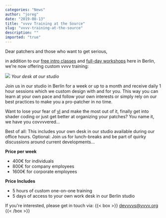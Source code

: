 ```yaml
---
categories: "News"
author: "joreg"
date: "2019-08-13"
title: "vvvv Training at the Source"
slug: "vvvv-training-at-the-source"
description: ""
imported: "true"
---
```



Dear patchers and those who want to get serious,

in addition to our [free intro classes](/blog/2019/free-vvvv-intro-workshops-this-summer-in-berlin) and [full-day workshops](/blog/2019/vvvv-gamma-beginner-workshops-in-berlin-this-summer) here in Berlin, we're now offering custom vvvv training:

![](yourdesk4.jpg)
*Your desk at our studio*

Join us in our studio in Berlin for a week or up to a month and receive daily 1 hour sessions which we custom design with and for you. This way you can learn at your own pace and follow your own interests or simply rely on our best practices to make you a pro-patcher in no time. 

Want to lose your fear of [vl](https://betadocs.vvvv.org/using-vvvv/vl.html) and make the most out of it, finally get into shader coding or just get better at organizing your patches? You name it, we have you covvvvered...

Best of all: This includes your own desk in our studio available during our office hours. 
Optional: Join us for lunch-breaks and be part of quirky discussions around current developments...

**Price per week**
- 400€ for individuals
- 800€ for company employees
- 1600€ for corporate employees

**Price Includes** 
- 5 hours of custom one-on-one training
- 5 days of access to your own work desk in our Berlin studio

If you're interested, please get in touch via: 
{{< box >}}
devvvvs@vvvv.org{{< /box >}}